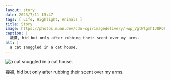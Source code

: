```yaml
---
layout: story
date: 2023/7/11 15:47
tags: [ Life, Highlight, Animals ]
title: Story
image: https://photos.muan.dev/cdn-cgi/imagedelivery/-wp_VgtWlgmh1JURQ8t1mg/28935642-bcfe-4a43-8f2f-095ea422c500/public
caption: |
  襪襪, hid but only after rubbing their scent over my arms.
alt: |
  a cat snuggled in a cat house.
---
```


![a cat snuggled in a cat house.](https://photos.muan.dev/cdn-cgi/imagedelivery/-wp_VgtWlgmh1JURQ8t1mg/28935642-bcfe-4a43-8f2f-095ea422c500/public)

襪襪, hid but only after rubbing their scent over my arms.

